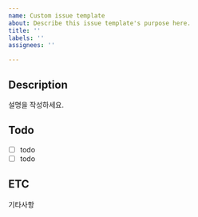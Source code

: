 ```yaml
---
name: Custom issue template
about: Describe this issue template's purpose here.
title: ''
labels: ''
assignees: ''

---
```


## Description
설명을 작성하세요.

## Todo
- [ ] todo
- [ ] todo

## ETC
기타사항
